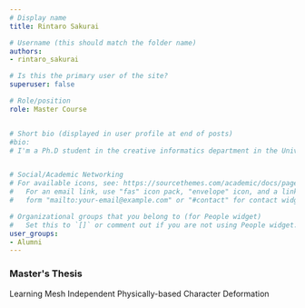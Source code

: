 ```yaml
---
# Display name
title: Rintaro Sakurai

# Username (this should match the folder name)
authors: 
- rintaro_sakurai

# Is this the primary user of the site?
superuser: false

# Role/position
role: Master Course


# Short bio (displayed in user profile at end of posts)
#bio: 
# I'm a Ph.D student in the creative informatics department in the University of Tokyo


# Social/Academic Networking
# For available icons, see: https://sourcethemes.com/academic/docs/page-builder/#icons
#   For an email link, use "fas" icon pack, "envelope" icon, and a link in the
#   form "mailto:your-email@example.com" or "#contact" for contact widget.

# Organizational groups that you belong to (for People widget)
#   Set this to `[]` or comment out if you are not using People widget.
user_groups:
- Alumni
---
```


### Master's Thesis
Learning Mesh Independent Physically-based Character Deformation

